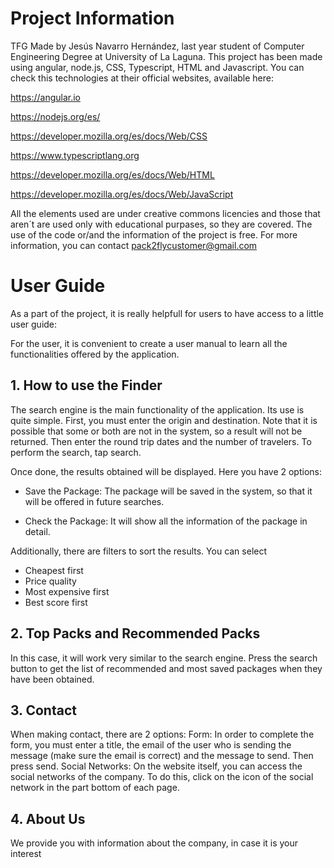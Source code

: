 # Project Information
TFG Made by Jesús Navarro Hernández, last year student of Computer Engineering Degree at University of La Laguna. This project has been made using angular, node.js, CSS, Typescript, HTML and Javascript. You can check this technologies at their official websites, available here:

https://angular.io

https://nodejs.org/es/

https://developer.mozilla.org/es/docs/Web/CSS

https://www.typescriptlang.org

https://developer.mozilla.org/es/docs/Web/HTML

https://developer.mozilla.org/es/docs/Web/JavaScript



All the elements used are under creative commons licencies and those that aren´t are used only with educational purpases, so they are covered. The use of the code or/and the information of the project is free. For more information, you can contact pack2flycustomer@gmail.com



# User Guide

As a part of the project, it is really helpfull for users to have access to a little user guide:

For the user, it is convenient to create a user manual to learn all the
functionalities offered by the application.

## 1. How to use the Finder

The search engine is the main functionality of the application. Its use is quite simple.
First, you must enter the origin and destination. Note that it is possible that some or
both are not in the system, so a result will not be returned.
Then enter the round trip dates and the number of travelers. To perform the
search, tap search.

Once done, the results obtained will be displayed. Here you have 2 options:

- Save the Package: The package will be saved in the system, so that it will be offered
in future searches.

- Check the Package: It will show all the information of the package in detail.


Additionally, there are filters to sort the results. You can select

- Cheapest first
- Price quality
- Most expensive first
- Best score first


## 2. Top Packs and Recommended Packs
In this case, it will work very similar to the search engine. Press the search button to get
the list of recommended and most saved packages when they have been obtained.

##  3. Contact
When making contact, there are 2 options:
Form: In order to complete the form, you must enter a title, the email
of the user who is sending the message (make sure the email is correct) and the
message to send. Then press send.
Social Networks: On the website itself, you can access the
social networks of the company. To do this, click on the icon of the social network in the part
bottom of each page.

## 4. About Us
We provide you with information about the company, in case it is your interest
